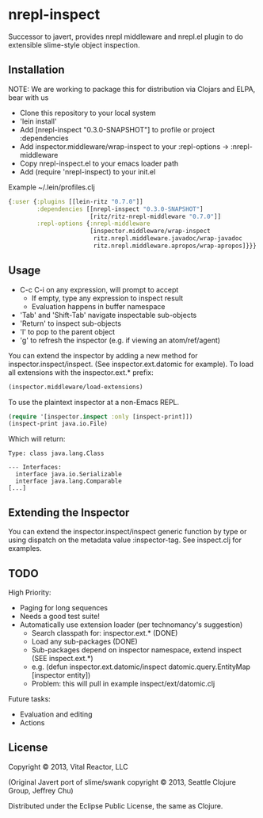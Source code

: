 nrepl-inspect
=============

Successor to javert, provides nrepl middleware and nrepl.el plugin to
do extensible slime-style object inspection.

## Installation


NOTE: We are working to package this for distribution via Clojars and ELPA, bear with us

- Clone this repository to your local system
- 'lein install'
- Add [nrepl-inspect "0.3.0-SNAPSHOT"] to profile or project :dependencies
- Add inspector.middleware/wrap-inspect to your :repl-options -> :nrepl-middleware
- Copy nrepl-inspect.el to your emacs loader path 
- Add (require 'nrepl-inspect) to your init.el

Example ~/.lein/profiles.clj

```clj
{:user {:plugins [[lein-ritz "0.7.0"]]
        :dependencies [[nrepl-inspect "0.3.0-SNAPSHOT"]
                       [ritz/ritz-nrepl-middleware "0.7.0"]]
        :repl-options {:nrepl-middleware
                       [inspector.middleware/wrap-inspect
                        ritz.nrepl.middleware.javadoc/wrap-javadoc
                        ritz.nrepl.middleware.apropos/wrap-apropos]}}}
```

## Usage

- C-c C-i on any expression, will prompt to accept
    - If empty, type any expression to inspect result
    - Evaluation happens in buffer namespace
- 'Tab' and 'Shift-Tab' navigate inspectable sub-objects
- 'Return' to inspect sub-objects
- 'l' to pop to the parent object
- 'g' to refresh the inspector (e.g. if viewing an atom/ref/agent)

You can extend the inspector by adding a new method for inspector.inspect/inspect.  (See inspector.ext.datomic for example).  To load all extensions with the inspector.ext.* prefix:

```clj
(inspector.middleware/load-extensions)
```

To use the plaintext inspector at a non-Emacs REPL.

```clj
(require '[inspector.inspect :only [inspect-print]])
(inspect-print java.io.File)
```
Which will return:

```
Type: class java.lang.Class

--- Interfaces: 
  interface java.io.Serializable
  interface java.lang.Comparable
[...]
```

## Extending the Inspector

You can extend the inspector.inspect/inspect generic function by type
or using dispatch on the metadata value :inspector-tag.  See
inspect.clj for examples.

## TODO

High Priority:
- Paging for long sequences
- Needs a good test suite!
- Automatically use extension loader (per technomancy's suggestion)
    - Search classpath for: inspector.ext.* (DONE)
    - Load any sub-packages (DONE)
    - Sub-packages depend on inspector namespace, extend inspect (SEE inspect.ext.*)
    - e.g. (defun inspector.ext.datomic/inspect datomic.query.EntityMap [inspector entity])
    - Problem: this will pull in example inspect/ext/datomic.clj

Future tasks:
- Evaluation and editing
- Actions


## License

Copyright © 2013, Vital Reactor, LLC

(Original Javert port of slime/swank copyright © 2013, Seattle Clojure Group, Jeffrey Chu)

Distributed under the Eclipse Public License, the same as Clojure.

